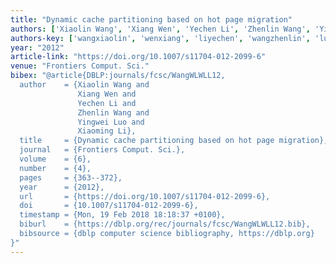 ```yaml
---
title: "Dynamic cache partitioning based on hot page migration"
authors: ['Xiaolin Wang', 'Xiang Wen', 'Yechen Li', 'Zhenlin Wang', 'Yingwei Luo', 'Xiaoming Li']
authors-key: ['wangxiaolin', 'wenxiang', 'liyechen', 'wangzhenlin', 'luoyingwei', 'lixiaoming']
year: "2012"
article-link: "https://doi.org/10.1007/s11704-012-2099-6"
venue: "Frontiers Comput. Sci."
bibex: "@article{DBLP:journals/fcsc/WangWLWLL12,
  author    = {Xiaolin Wang and
               Xiang Wen and
               Yechen Li and
               Zhenlin Wang and
               Yingwei Luo and
               Xiaoming Li},
  title     = {Dynamic cache partitioning based on hot page migration},
  journal   = {Frontiers Comput. Sci.},
  volume    = {6},
  number    = {4},
  pages     = {363--372},
  year      = {2012},
  url       = {https://doi.org/10.1007/s11704-012-2099-6},
  doi       = {10.1007/s11704-012-2099-6},
  timestamp = {Mon, 19 Feb 2018 18:18:37 +0100},
  biburl    = {https://dblp.org/rec/journals/fcsc/WangWLWLL12.bib},
  bibsource = {dblp computer science bibliography, https://dblp.org}
}"
---
```

